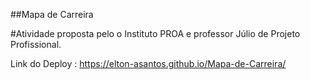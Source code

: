 ##Mapa de Carreira

#Atividade proposta pelo o Instituto PROA e professor Júlio de Projeto Profissional.

Link do Deploy : https://elton-asantos.github.io/Mapa-de-Carreira/ 
